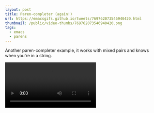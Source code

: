 ```yaml
---
layout: post
title: Paren-completer (again!)
url: https://emacsgifs.github.io/tweets/769762073546940420.html
thumbnail: /public/video-thumbs/769762073546940420.png
tags:
  - emacs
  - parens
---
```


Another paren-completer example, it works with mixed pairs and knows when you're in a string.

<video controls autoplay loop>
  <source src="/public/videos/769762073546940420.mp4" type="video/mp4">
    Sorry your browser does not support the video tag, maybe time to upgrade?
</video>
